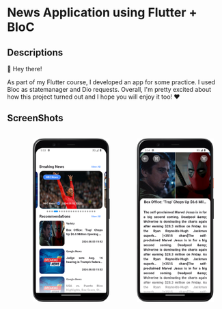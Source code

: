 # News Application using Flutter + BloC

## Descriptions
👋 Hey there!

As part of my Flutter course, I developed an app for some practice. I used Bloc as statemanager and Dio requests. Overall, I'm pretty excited about how this project turned out and I hope you will enjoy it too! ❤️

## ScreenShots
<br />
<div> 
  &emsp;&emsp;&emsp;&emsp;
  <img src="https://github.com/SepehrFakoori/news_flutter_app/blob/1374cef0dea2fd121f1effd9a8d2d684e301ea91/images/home_screen.png" alt="Home Screen" width="180">
    &emsp;&emsp;&emsp;&emsp;
  <img src="https://github.com/SepehrFakoori/news_flutter_app/blob/1374cef0dea2fd121f1effd9a8d2d684e301ea91/images/news_screen.png" alt="News Screen" width="180">
</div>
<br />
